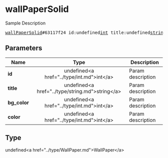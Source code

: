 # wallPaperSolid

Sample Description

<pre>
<a href="../constructor/wallPaperSolid.md">wallPaperSolid</a>#63117f24 id:undefined<a href="../type/int.md">int</a> title:undefined<a href="../type/string.md">string</a> bg_color:undefined<a href="../type/int.md">int</a> color:undefined<a href="../type/int.md">int</a> = undefined<a href="../type/WallPaper.md">WallPaper</a>;
</pre>

## Parameters

| Name | Type | Description |
|------|:----:|-------------|
| **id** | undefined&lt;a href=&#34;../type/int.md&#34;&gt;int&lt;/a&gt; | Param description |
| **title** | undefined&lt;a href=&#34;../type/string.md&#34;&gt;string&lt;/a&gt; | Param description |
| **bg_color** | undefined&lt;a href=&#34;../type/int.md&#34;&gt;int&lt;/a&gt; | Param description |
| **color** | undefined&lt;a href=&#34;../type/int.md&#34;&gt;int&lt;/a&gt; | Param description |

## Type

undefined&lt;a href=&#34;../type/WallPaper.md&#34;&gt;WallPaper&lt;/a&gt;
